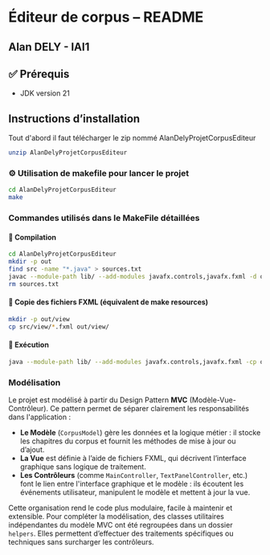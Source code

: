 # Éditeur de corpus – README

Alan DELY - IAI1
---


## ✅ Prérequis
- JDK version 21

## Instructions d’installation 
Tout d'abord il faut télécharger le zip nommé AlanDelyProjetCorpusEditeur
```bash
unzip AlanDelyProjetCorpusEditeur
```
### ⚙️ Utilisation de makefile pour lancer le projet

```bash
cd AlanDelyProjetCorpusEditeur
make
```

### Commandes utilisés dans le MakeFile détaillées
#### 🔧 Compilation

```bash
cd AlanDelyProjetCorpusEditeur
mkdir -p out
find src -name "*.java" > sources.txt
javac --module-path lib/ --add-modules javafx.controls,javafx.fxml -d out @sources.txt
rm sources.txt
```

#### 📁 Copie des fichiers FXML (équivalent de make resources)
```bash
mkdir -p out/view
cp src/view/*.fxml out/view/
```

#### 🚀 Exécution 
```bash
java --module-path lib/ --add-modules javafx.controls,javafx.fxml -cp out src.App
```

### Modélisation

Le projet est modélisé à partir du Design Pattern **MVC** (Modèle-Vue-Contrôleur). Ce pattern permet de séparer clairement les responsabilités dans l'application :

* **Le Modèle** (`CorpusModel`) gère les données et la logique métier : il stocke les chapitres du corpus et fournit les méthodes de mise à jour ou d’ajout.
* **La Vue** est définie à l’aide de fichiers FXML, qui décrivent l’interface graphique sans logique de traitement.
* **Les Contrôleurs** (comme `MainController`, `TextPanelController`, etc.) font le lien entre l'interface graphique et le modèle : ils écoutent les événements utilisateur, manipulent le modèle et mettent à jour la vue.

Cette organisation rend le code plus modulaire, facile à maintenir et extensible.
Pour compléter la modélisation, des classes utilitaires indépendantes du modèle MVC ont été regroupées dans un dossier `helpers`. Elles permettent d’effectuer des traitements spécifiques ou techniques sans surcharger les contrôleurs.

